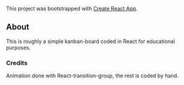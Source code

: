This project was bootstrapped with [Create React App](https://github.com/facebook/create-react-app).

## About
This is roughly a simple kanban-board coded in React for educational purposes.
### Credits 
Animation done with React-transition-group, the rest is coded by hand. 
